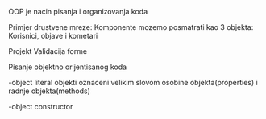 OOP je nacin pisanja i organizovanja koda

Primjer drustvene mreze: 
Komponente mozemo posmatrati kao 3 objekta: Korisnici, objave i kometari

Projekt Validacija forme

Pisanje objektno orijentisanog koda

-object literal
objekti oznaceni velikim slovom
osobine objekta(properties) i radnje objekta(methods)

-object constructor
